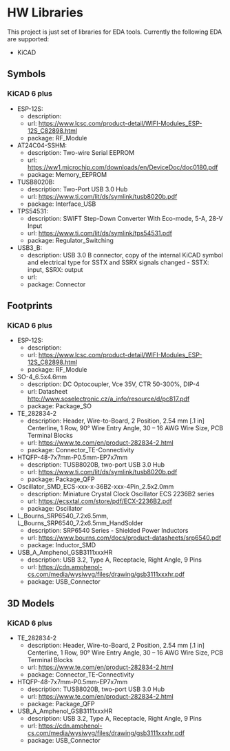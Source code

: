 # HW Libraries
This project is just set of libraries for EDA tools. Currently the following EDA are supported:
* KiCAD

## Symbols
### KiCAD 6 plus
* ESP-12S:
  * description: 
  * url: https://www.lcsc.com/product-detail/WIFI-Modules_ESP-12S_C82898.html
  * package: RF_Module
* AT24C04-SSHM:
  * description: Two-wire Serial EEPROM
  * url: https://ww1.microchip.com/downloads/en/DeviceDoc/doc0180.pdf
  * package: Memory_EEPROM
* TUSB8020B:
  * description: Two-Port USB 3.0 Hub
  * url: https://www.ti.com/lit/ds/symlink/tusb8020b.pdf
  * package: Interface_USB
* TPS54531:
  * description: SWIFT Step-Down Converter With Eco-mode, 5-A, 28-V Input
  * url: https://www.ti.com/lit/ds/symlink/tps54531.pdf
  * package: Regulator_Switching
* USB3_B:
  * description: USB 3.0 B connector, copy of the internal KiCAD symbol and electrical type for SSTX and SSRX signals changed - SSTX: input, SSRX: output
  * url:
  * package: Connector

## Footprints
### KiCAD 6 plus
* ESP-12S:
  * description: 
  * url: https://www.lcsc.com/product-detail/WIFI-Modules_ESP-12S_C82898.html
  * package: RF_Module
* SO-4_6.5x4.6mm
  * description: DC Optocoupler, Vce 35V, CTR 50-300%, DIP-4
  * url: Datasheet	http://www.soselectronic.cz/a_info/resource/d/pc817.pdf
  * package: Package_SO
* TE_282834-2
  * description: Header, Wire-to-Board, 2 Position, 2.54 mm [.1 in] Centerline, 1 Row, 90° Wire Entry Angle, 30 – 16 AWG Wire Size, PCB Terminal Blocks
  * url: https://www.te.com/en/product-282834-2.html
  * package: Connector_TE-Connectivity
* HTQFP-48-7x7mm-P0.5mm-EP7x7mm
  * description: TUSB8020B, two-port USB 3.0 Hub
  * url: https://www.ti.com/lit/ds/symlink/tusb8020b.pdf
  * package: Package_QFP
* Oscillator_SMD_ECS-xxx-x-36B2-xxx-4Pin_2.5x2.0mm
  * description: Miniature Crystal Clock Oscillator ECS 2236B2 series
  * url: https://ecsxtal.com/store/pdf/ECX-2236B2.pdf
  * package: Oscillator
* L_Bourns_SRP6540_7.2x6.5mm, L_Bourns_SRP6540_7.2x6.5mm_HandSolder
  * description: SRP6540 Series - Shielded Power Inductors
  * url: https://www.bourns.com/docs/product-datasheets/srp6540.pdf
  * package: Inductor_SMD
* USB_A_Amphenol_GSB3111xxxHR
  * description: USB 3.2, Type A, Receptacle, Right Angle, 9 Pins
  * url: https://cdn.amphenol-cs.com/media/wysiwyg/files/drawing/gsb3111xxxhr.pdf
  * package: USB_Connector

## 3D Models
### KiCAD 6 plus
* TE_282834-2
  * description: Header, Wire-to-Board, 2 Position, 2.54 mm [.1 in] Centerline, 1 Row, 90° Wire Entry Angle, 30 – 16 AWG Wire Size, PCB Terminal Blocks
  * url: https://www.te.com/en/product-282834-2.html
  * package: Connector_TE-Connectivity
* HTQFP-48-7x7mm-P0.5mm-EP7x7mm
  * description: TUSB8020B, two-port USB 3.0 Hub
  * url: https://www.te.com/en/product-282834-2.html
  * package: Package_QFP
* USB_A_Amphenol_GSB3111xxxHR
  * description: USB 3.2, Type A, Receptacle, Right Angle, 9 Pins
  * url: https://cdn.amphenol-cs.com/media/wysiwyg/files/drawing/gsb3111xxxhr.pdf
  * package: USB_Connector
